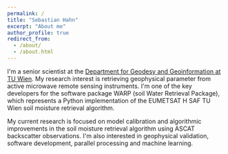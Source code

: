 ```yaml
---
permalink: /
title: "Sebastian Hahn"
excerpt: "About me"
author_profile: true
redirect_from:
  - /about/
  - /about.html
---
```


I'm a senior scientist at the [Department for Geodesy and Geoinformation at TU Wien](http://www.geo.tuwien.ac.at/). My research interest is retrieving geophysical parameter from active microwave remote sensing instruments. I'm one of the key developers for the software package WARP (soil Water Retrieval Package), which represents a Python implementation of the EUMETSAT H SAF TU Wien soil moisture retrieval algorithm.

My current research is focused on model calibration and algorithmic improvements in the soil moisture retrieval algorithm using ASCAT backscatter observations. I'm also interested in geophysical validation, software development, parallel processing and machine learning.
